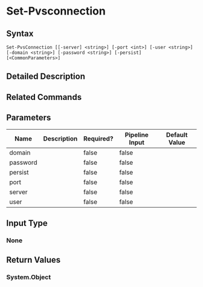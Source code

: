 ﻿
# Set-Pvsconnection

## Syntax
```
Set-PvsConnection [[-server] <string>] [-port <int>] [-user <string>] [-domain <string>] [-password <string>] [-persist] [<CommonParameters>]
```
## Detailed Description

## Related Commands

## Parameters
| Name   | Description | Required? | Pipeline Input | Default Value |
| --- | --- | --- | --- | --- |
| domain |  | false | false |  |
| password |  | false | false |  |
| persist |  | false | false |  |
| port |  | false | false |  |
| server |  | false | false |  |
| user |  | false | false |  |

## Input Type

### None

## Return Values

### System.Object

